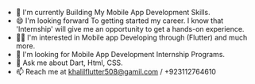 - 🌱 I'm currently Building My Mobile App Development Skills.
- 😄 I'm looking forward To getting started my career. I know that 'Internship' will give me an opportunity to get a hands-on experience.
- 👨‍💻 I'm interested in Mobile app Developing through (Flutter) and much more.
- 👀 I'm looking for Mobile App Development Internship Programs.
- 💬 Ask me about Dart, Html, CSS.
- 📫 Reach me at khalilflutter508@gamil.com / +923112764610
  
